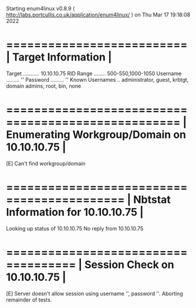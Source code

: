 Starting enum4linux v0.8.9 ( http://labs.portcullis.co.uk/application/enum4linux/ ) on Thu Mar 17 19:18:08 2022

 ========================== 
|    Target Information    |
 ========================== 
Target ........... 10.10.10.75
RID Range ........ 500-550,1000-1050
Username ......... ''
Password ......... ''
Known Usernames .. administrator, guest, krbtgt, domain admins, root, bin, none


 =================================================== 
|    Enumerating Workgroup/Domain on 10.10.10.75    |
 =================================================== 
[E] Can't find workgroup/domain


 =========================================== 
|    Nbtstat Information for 10.10.10.75    |
 =========================================== 
Looking up status of 10.10.10.75
No reply from 10.10.10.75

 ==================================== 
|    Session Check on 10.10.10.75    |
 ==================================== 
[E] Server doesn't allow session using username '', password ''.  Aborting remainder of tests.
